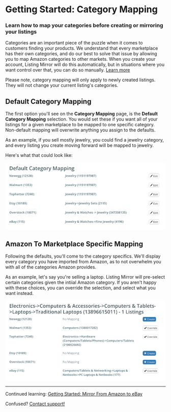 # Getting Started: Category Mapping
### Learn how to map your categories before creating or mirroring your listings

Categories are an important piece of the puzzle when it comes to customers finding your products. We understand that every marketplace has their own categories, and do our best to solve that issue by allowing you to map Amazon categories to other markets. When you create your account, Listing Mirror will do this automatically, but in situations where you want control over that, you can do so manually. [Learn more](https://support.listingmirror.com/hc/en-us/articles/360012837672)

Please note, category mapping will only apply to newly created listings. They will not change your current listing's categories. 

## Default Category Mapping

The first option you'll see on the **Category Mapping** page, is the **Default Category Mapping** selection. You would set these if you want all of your listings for a given marketplace to be mapped to one specific category. Non-default mapping will overwrite anything you assign to the defaults. 

As an example, if you sell mostly jewelry, you could find a jewelry category, and every listing you create moving forward will be mapped to jewelry. 

Here's what that could look like:

![Jewlery Example](./Assets/2022-09-28_15-58.png)

## Amazon To Marketplace Specific Mapping

Following the defaults, you'll come to the category specifics. We'll display every category you have imported from Amazon, as to not overwhelm you with all of the categories Amazon provides. 

As an example, let's say you're selling a laptop. Listing Mirror will pre-select certain categories given the intiial Amazon category. If you aren't happy with these choices, you can override the selection, and select what you want instead. 

![Specific Example](./Assets/2022-09-28_16-26_1.png)

***

Continued learning: [Getting Started: Mirror From Amazon to eBay](amazon-to-ebay)

Confused? [Contact support!](https://support.listingmirror.com/hc/en-us/articles/360057441252)